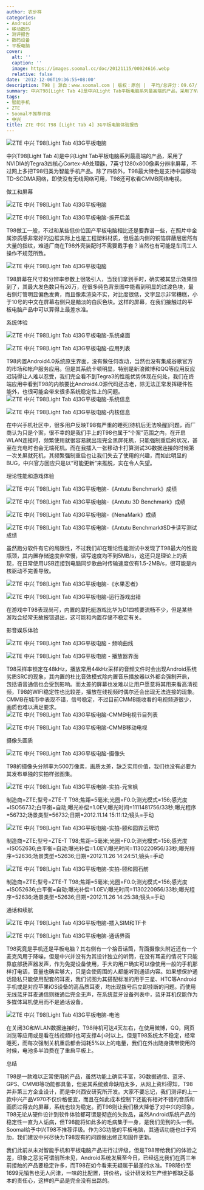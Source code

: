 ```yaml
---
author: 农步祥
categories:
- Android
- 移动数码
- 测评报告
- 数码设备
- 平板电脑
cover:
  alt: ''
  caption: ''
  image: https://images.soomal.cc/doc/20121115/00024616.webp
  relative: false
date: '2012-12-06T19:36:55+08:00'
description: T98 | 源自：www.soomal.com | 版权：原创 |  平均/总评分：09.67/261
summary: 中兴T98[Light Tab 4]是中兴Light Tab平板电脑系列最高端的产品，采用了NVIDIA的Tegra3四核心Cortex-A9处理器，7英寸1280x800像素分辨率屏幕，不过网上多把T98归类为智能手机产品。除了四核外，T98最大特色是支持中国移动TD-SCDMA网络，即使没有无线网络可用，T98还可收看CMMB网络电视……
tags:
- 智能手机
- ZTE
- Soomal不推荐评级
- 中兴
title: ZTE 中兴 T98 [Light Tab 4] 3G平板电脑体验报告
---
```


![ZTE 中兴 T98[Light Tab 4]3G平板电脑](https://images.soomal.cc/doc/20121115/00024608.webp)



中兴T98[Light Tab 4]是中兴Light Tab平板电脑系列最高端的产品，采用了NVIDIA的Tegra3四核心Cortex-A9处理器，7英寸1280x800像素分辨率屏幕，不过网上多把T98归类为智能手机产品。除了四核外，T98最大特色是支持中国移动TD-SCDMA网络，即使没有无线网络可用，T98还可收看CMMB网络电视。



做工和屏幕



![ZTE 中兴 T98[Light Tab 4]3G平板电脑](https://images.soomal.cc/doc/20121115/00024610.webp)



![ZTE 中兴 T98[Light Tab 4]3G平板电脑-拆开后盖](https://images.soomal.cc/doc/20121115/00024626.webp)



T98做工一般，不过和某些低价位国产平板电脑相比还是要靠谱一些，在照片中金属漆质感非常好的边框实际上也是工程塑料材质，但后盖内侧的铜箔屏蔽层居然有大量的指纹，难道厂商在T98外壳装配时不需要戴手套？当然也有可能是车间工人操作不规范所致。



![ZTE 中兴 T98[Light Tab 4]3G平板电脑](https://images.soomal.cc/doc/20121115/00024617.webp)



T98屏幕在尺寸和分辨率参数上很吸引人，当我们拿到手时，确实被其显示效果惊到了，其最大发色数只有26万，在很多纯色背景图中能看到明显的过渡色块，最右侧灯管明显偏色发黄，而且像素渲染不实，对比度很低，文字显示非常糟糕，小于10号的中文在屏幕右侧只是黯淡的白灰色块。这样的屏幕，在我们接触过的平板电脑产品中可以算得上最差水准。



系统体验



![ZTE 中兴 T98[Light Tab 4]3G平板电脑-系统桌面](https://images.soomal.cc/doc/20121206/00025325.webp)



![ZTE 中兴 T98[Light Tab 4]3G平板电脑-应用列表](https://images.soomal.cc/doc/20121206/00025326.webp)



T98内置Android4.0系统原生界面，没有做任何改动，当然也没有集成谷歌官方的市场和帐户服务应用。但是其系统卡顿明显，特别是新浪微博和QQ等应用反应迟钝得让人难以忍受，我们完全看不到Tegra3的性能优势体现在何处，我们在终端应用中看到T98的内核要比Android4.0源代码还古老，除无法正常发挥硬件性能外，也很可能会带来很多系统稳定性上的问题。
![ZTE 中兴 T98[Light Tab 4]3G平板电脑-系统信息](https://images.soomal.cc/doc/20121206/00025327.webp)




![ZTE 中兴 T98[Light Tab 4]3G平板电脑-内核信息](https://images.soomal.cc/doc/20121206/00025328.webp)



在中兴手机社区中，很多用户反映T98有严重的睡死[待机后无法唤醒]问题，而厂商认为只是个案，很不幸的是我们手上的T98也属于“个案”范围之内，在开启WLAN连接时，频繁使用就很容易就出现完全黑屏死机，只能强制重启的状况，甚至在充电时也会无端死机。而在我插入一张移动卡打算测试3G数据连接的时候第一次关屏就死机，其频繁强制重启也让我们失去了使用的兴趣，而如此明显的BUG，中兴官方回应只是以“可能更新”来推脱，实在令人失望。



理论性能和游戏体验



![ZTE 中兴 T98[Light Tab 4]3G平板电脑-《Antutu Benchmark》成绩](https://images.soomal.cc/doc/20121206/00025331.webp)



![ZTE 中兴 T98[Light Tab 4]3G平板电脑-《Antutu 3D Benchmark》成绩](https://images.soomal.cc/doc/20121206/00025333.webp)



![ZTE 中兴 T98[Light Tab 4]3G平板电脑-《NenaMark》成绩](https://images.soomal.cc/doc/20121206/00025334.webp)



![ZTE 中兴 T98[Light Tab 4]3G平板电脑-《Antutu Benchmark》SD卡读写测试成绩](https://images.soomal.cc/doc/20121206/00025339.webp)



虽然跑分软件有它的局限性，不过我们却在理论性能测试中发现了T98最大的性能瓶颈，其内置存储速度非常慢，读写速度均不到5MB/s，这还只是理论上的表现，在日常使用USB连接到电脑同步歌曲时传输速度仅有1.5-2MB/s，很可能是内核驱动不完善导致。



![ZTE 中兴 T98[Light Tab 4]3G平板电脑-《水果忍者》](https://images.soomal.cc/doc/20121206/00025335.webp)



![ZTE 中兴 T98[Light Tab 4]3G平板电脑-运行游戏出错](https://images.soomal.cc/doc/20121206/00025329.webp)



在游戏中T98表现尚可，内置的摩托艇游戏比华为D1四核要流畅不少，但是某些游戏会经常无故报错退出，这可能和内置存储不稳定有关。



影音娱乐体验



![ZTE 中兴 T98[Light Tab 4]3G平板电脑 - 频响曲线](https://images.soomal.cc/doc/20121123/00024836.webp)



![ZTE 中兴 T98[Light Tab 4]3G平板电脑 - 播放器界面](https://images.soomal.cc/doc/20121123/00024834.webp)



T98采样率锁定在48kHz，播放常用44kHz采样的音频文件时会出现Android系统劣质SRC的现象，其内置的杜比音效模式除内置音乐播放器以外都会强制开启，包括语音通信也会受到影响。而太差的屏幕也发难以让用户愿意将其用来看高清视频，T98的WIFI稳定性也比较差，播放在线视频时偶尔还会出现无法连接的现象。CMMB在城市中表现不错，信号稳定，不过目前CMMB能收看的电视频道很少，画质也难以满足要求。
![ZTE 中兴 T98[Light Tab 4]3G平板电脑-CMMB电视节目列表](https://images.soomal.cc/doc/20121206/00025336.webp)




![ZTE 中兴 T98[Light Tab 4]3G平板电脑-CMMB移动电视](https://images.soomal.cc/doc/20121206/00025337.webp)



摄像头画质



![ZTE 中兴 T98[Light Tab 4]3G平板电脑-摄像头](https://images.soomal.cc/doc/20121115/00024611.webp)



T98的摄像头分辨率为500万像素，画质太差，缺乏实用价值，我们也没有必要为其发布单独的实拍样张图集。



![ZTE 中兴 T98[Light Tab 4]3G平板电脑-实拍-元宝枫](https://images.soomal.cc/doc/20121206/00025340.webp)

制造商=ZTE;型号=ZTE-T T98;焦距=5毫米;光圈=F0.0;测光模式=156;感光度=ISO56732;白平衡=自动;曝光补偿=1.0EV;曝光时间=1111481756/33秒;曝光程序=56732;场景类型=56732;日期=2012.11.14 15:11:12;镜头=手动



![ZTE 中兴 T98[Light Tab 4]3G平板电脑-实拍-颐和园霏云牌坊](https://images.soomal.cc/doc/20121206/00025341.webp)

制造商=ZTE;型号=ZTE-T T98;焦距=5毫米;光圈=F0.0;测光模式=156;感光度=ISO52636;白平衡=自动;曝光补偿=1.0EV;曝光时间=1130220956/33秒;曝光程序=52636;场景类型=52636;日期=2012.11.26 14:24:51;镜头=手动



![ZTE 中兴 T98[Light Tab 4]3G平板电脑-实拍-颐和园石舫](https://images.soomal.cc/doc/20121206/00025342.webp)

制造商=ZTE;型号=ZTE-T T98;焦距=5毫米;光圈=F0.0;测光模式=156;感光度=ISO52636;白平衡=自动;曝光补偿=1.0EV;曝光时间=1130220956/33秒;曝光程序=52636;场景类型=52636;日期=2012.11.26 14:25:38;镜头=手动



通话和续航



![ZTE 中兴 T98[Light Tab 4]3G平板电脑-插入SIM和TF卡](https://images.soomal.cc/doc/20121115/00024624.webp)



![ZTE 中兴 T98[Light Tab 4]3G平板电脑-通话界面](https://images.soomal.cc/doc/20121206/00025338.webp)



T98究竟是手机还是平板电脑？其右侧有一个拾音话筒，背面摄像头附近还有一个麦克风用于降噪，但是中兴并没有为其设计独立的听筒，在没有耳麦的情况下只能靠底部扬声器发声，作为免提设备使用，手大的用户确实可以像使用一般的手机那样打电话，音量也确实够大，只是会使周围的人都能听到通话内容。如果想保护通话隐私只能使用配套的耳麦，我们试图为其搭配标准的用于三星、HTC等Android手机或是对应苹果iOS设备的高品质耳麦，均出现拨号后立即挂断的问题。而使用无线蓝牙耳麦通信则拨通后完全无声，在系统蓝牙设备列表中，蓝牙耳机仅能作为多媒体耳机使用而不是通话设备。



![ZTE 中兴 T98[Light Tab 4]3G平板电脑-电池](https://images.soomal.cc/doc/20121115/00024627.webp)



在关闭3G和WLAN数据连接时，T98待机可达4天左右，在使用微博，QQ，网页浏览等应用或是看在线视频时也可支撑4小时以上。但是T98系统太不稳定，经常睡死，而每次强制关机重启都会消耗5%以上的电量，我们在外出随身携带使用的时候，电池多半浪费在了重启平板上。



总结



T98是一款难以正常使用的产品，虽然功能上确实丰富，3G数据通信、蓝牙、GPS、CMMB等功能都具备，但是其系统致命缺陷太多，从网上资料得知，T98并非第三方企业设计，而是中兴西安研究所开发。大家不要忘记，我们测评的上一款中兴产品V970不仅价格便宜，而且在如此成本控制下还能有相对不错的音质和画质过得去的屏幕，系统也较为稳定。而T98则让我们极大降低了对中兴的印象，T98无论从硬件设计到软件体验都可谓是彻底的失败品，虽然Android系统产品的稳定性一直为人诟病，但T98能将如此多的毛病集于一身，是我们见到的头一例。Soomal给予中兴T98不推荐评级。作为3G功能的平板电脑，其通话功能也过于鸡肋，我们建议中兴尽快为T98现有的问题做出修正和固件更新。



我们此前从未对智能手机和平板电脑产品进行过评级，但是T98带给我们的体验之差，印象之恶劣可谓前所未见，Android系统发展至今日，已经远比我们在两三年前接触的产品要稳定许多，而T98在如今看来无疑属于最差的水准。T98降价至1699元销售也无人问津，一味的比配置，拼价格，设计研发和生产维护都缺乏基本的责任心，这样的产品是完全没有出路的。